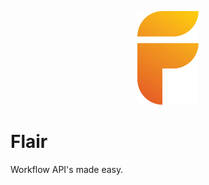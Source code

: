 <p align="center">
  <img src="./assets/flair.png" height="150" alt="flair" />
</p>

# Flair
Workflow API's made easy.
